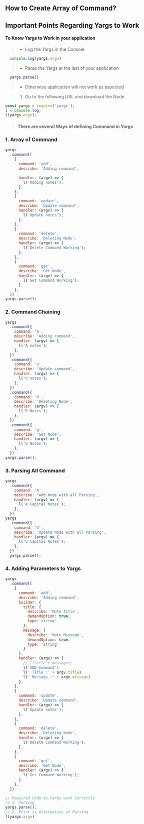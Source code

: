 ## How to Create Array of Command?

## Important Points Regarding Yargs to Work
#### To Know Yargs to Work in your application
> * Log the Yargs in the Console
```javascript
  console.log(yargs.argv)
```
> * Parse the Yargs at the last of your application
```javascript
  yargs.parse()
```
> * Otherwise application will not work as aspected



> 1. Go to the following URL and download the Node
```javascript
const yargs = require('yargs');
l = console.log;
l(yargs.argv);
```
> #### There are several Ways of defining Command in Yargs
### 1. Array of Command
```javascript
yargs
  .command([
    {
      command: 'add',
      describe: 'Adding command',

      handler: (argv) => {
        l('Adding notes');
      },
    },
    {
      command: 'update',
      describe: 'Update command',
      handler: (argv) => {
        l('Update notes');
      },
    },
    {
      command: 'delete',
      describe: 'Deleting Node',
      handler: (argv) => {
        l('Delete Command Working');
      },
    },
    {
      command: 'get',
      describe: 'Get Node',
      handler: (argv) => {
        l('Get Command Working');
      },
    },
  ])
yargs.parse();
```
### 2. Command Chaining
```javascript
yargs
  .command({
    command: 'a',
    describe: 'Adding command',
    handler: (argv) => {
      l('A notes');
    },
  })
  .command({
    command: 'u',
    describe: 'Update command',
    handler: (argv) => {
      l('U notes');
    },
  })
  .command({
    command: 'd',
    describe: 'Deleting Node',
    handler: (argv) => {
      l('D Notes');
    },
  })
  .command({
    command: 'g',
    describe: 'Get Node',
    handler: (argv) => {
      l('G Notes');
    },
  })
yargs.parse();
```
### 3. Parsing All Command
```javascript
yargs
  .command({
    command: 'A',
    describe: 'Add Node with all Parsing',
    handler: (argv) => {
      l('A Capital Notes');
    },
  })
yargs
  .command({
    command: 'U',
    describe: 'Update Node with all Parsing',
    handler: (argv) => {
      l('U Capital Notes');
    },
  })
  yargs.parse();
```
### 4. Adding Parameters to Yargs
```javascript
yargs
  .command([
    {
      command: 'add',
      describe: 'Adding command',
      builder: {
        title: {
          describe: 'Note Title',
          demandOption: true,
          type:'string'
        },
        message: {
          describe: 'Note Message',
          demandOption: true,
          type: 'string'
        }
      },
      handler: (argv) => {
        // l(title + message);
        l('ADD Command')
        l(' Title :' + argv.title)
        l(' Message :' + argv.message)
      },
    },
    {
      command: 'update',
      describe: 'Update command',
      handler: (argv) => {
        l('Update notes');
      },
    },
    {
      command: 'delete',
      describe: 'Deleting Node',
      handler: (argv) => {
        l('Delete Command Working');
      },
    },
    {
      command: 'get',
      describe: 'Get Node',
      handler: (argv) => {
        l('Get Command Working');
      },
    },
  ])

// Required Code to Yargs work Correctly
// 1. Parsing
yargs.parse();
// 2. Print is Alternative of Parsing
l(yargs.argv)
```